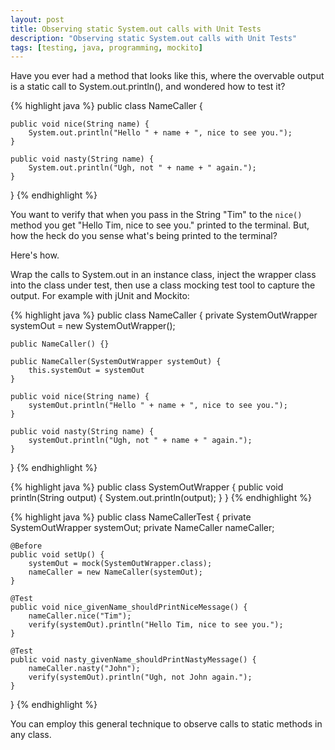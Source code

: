 ```yaml
---
layout: post
title: Observing static System.out calls with Unit Tests
description: "Observing static System.out calls with Unit Tests"
tags: [testing, java, programming, mockito]
---
```


Have you ever had a method that looks like this, where the overvable output is a static call to System.out.println(), and wondered how to test it?

{% highlight java %}
public class NameCaller {

    public void nice(String name) {
        System.out.println("Hello " + name + ", nice to see you.");
    }

    public void nasty(String name) {
        System.out.println("Ugh, not " + name + " again.");
    }
}
{% endhighlight %}

You want to verify that when you pass in the String "Tim" to the `nice()` method you get "Hello Tim, nice to see you." printed to the terminal. But, how the heck do you sense what's being printed to the terminal?

Here's how.

Wrap the calls to System.out in an instance class, inject the wrapper class into the class under test, then use a class mocking test tool to capture the output. For example with jUnit and Mockito:

{% highlight java %}
public class NameCaller {
    private SystemOutWrapper systemOut = new SystemOutWrapper();

    public NameCaller() {}

    public NameCaller(SystemOutWrapper systemOut) {
        this.systemOut = systemOut
    }

    public void nice(String name) {
        systemOut.println("Hello " + name + ", nice to see you.");
    }

    public void nasty(String name) {
        systemOut.println("Ugh, not " + name + " again.");
    }
}
{% endhighlight %}

{% highlight java %}
public class SystemOutWrapper {
    public void println(String output) {
        System.out.println(output);
    }
}
{% endhighlight %}

{% highlight java %}
public class NameCallerTest {
    private SystemOutWrapper systemOut;
    private NameCaller nameCaller;

    @Before
    public void setUp() {
        systemOut = mock(SystemOutWrapper.class);
        nameCaller = new NameCaller(systemOut);
    }

    @Test
    public void nice_givenName_shouldPrintNiceMessage() {
        nameCaller.nice("Tim");
        verify(systemOut).println("Hello Tim, nice to see you.");
    }

    @Test
    public void nasty_givenName_shouldPrintNastyMessage() {
        nameCaller.nasty("John");
        verify(systemOut).println("Ugh, not John again.");
    }
}
{% endhighlight %}

You can employ this general technique to observe calls to static methods in any class.
